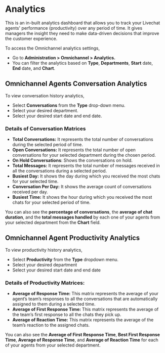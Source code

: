 # Analytics

This is an in-built analytics dashboard that allows you to track your Livechat agents' performance (productivity) over any period of time. It gives managers the insight they need to make data-driven decisions that improve the customer experience.

To access the Omnichannel analytics settings,

* Go to **Administration > Omnichannel > Analytics.**&#x20;
* You can filter the analytics based on  **Type**, **Departments**, **Start** date, **End** date, and **Chart**.

## Omnichannel Agents Conversation Analytics

&#x20;To view conversation history analytics,

* Select **Conversations** from the **Type** drop-down menu.
* Select your desired department.
* Select your desired start date and end date.

### Details of Conversation Matrices

* **Total Conversations:** It represents the total number of conversations during the selected period of time.
* **Open Conversations:** It represents the total number of open conversations for your selected department during the chosen period.
* **On Hold Conversations**: Shows the conversations on hold.
* **Total Messages:** It represents the total number of messages received in all the conversations during a selected period.
* **Busiest Day:** It shows the day during which you received the most chats for your selected time.
* **Conversation Per Day:** It shows the average count of conversations received per day.
* **Busiest Time:** It shows the hour during which you received the most chats for your selected period of time.

You can also see the **percentage of conversations**, the **average of chat duration**, and the **total messages handled** by each one of your agents from your selected department from the **Chart** field.

## Omnichannel Agent Productivity Analytics

To view productivity history analytics,

* Select **Productivity** from the **Type** dropdown menu.
* Select your desired department
* Select your desired start date and end date

### Details of Productivity Matrices:

* **Average of Response Time:** This matrix represents the average of your agent’s team’s responses to all the conversations that are automatically assigned to them during a selected time.
* **Average of First Response Time:** This matrix represents the average of the team’s first response to all the chats they pick up.
* **Average of Reaction Time:** This matrix represents the average of the team’s reaction to the assigned chats.

You can also see the **Average of First Response Time**, **Best First Response Time**, **Average of Response Time**, and **Average of Reaction Time** for each of your agents from your selected department.
